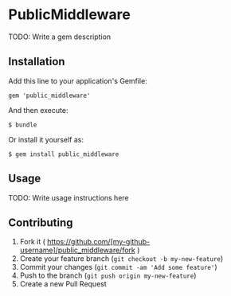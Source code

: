 # PublicMiddleware

TODO: Write a gem description

## Installation

Add this line to your application's Gemfile:

    gem 'public_middleware'

And then execute:

    $ bundle

Or install it yourself as:

    $ gem install public_middleware

## Usage

TODO: Write usage instructions here

## Contributing

1. Fork it ( https://github.com/[my-github-username]/public_middleware/fork )
2. Create your feature branch (`git checkout -b my-new-feature`)
3. Commit your changes (`git commit -am 'Add some feature'`)
4. Push to the branch (`git push origin my-new-feature`)
5. Create a new Pull Request
